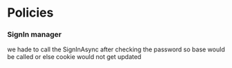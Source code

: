 # Policies

### SignIn manager
 we hade to call the SignInAsync after checking the password so base would be called or else cookie would not get updated